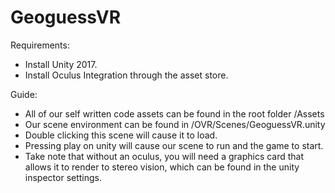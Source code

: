 # GeoguessVR

Requirements:
- Install Unity 2017.
- Install Oculus Integration through the asset store.

Guide:
- All of our self written code assets can be found in the root folder /Assets
- Our scene environment can be found in /OVR/Scenes/GeoguessVR.unity
- Double clicking this scene will cause it to load.
- Pressing play on unity will cause our scene to run and the game to start.
- Take note that without an oculus, you will need a graphics card that allows it to render to stereo vision, which can be found in the unity inspector settings.
